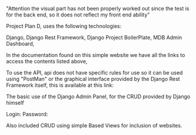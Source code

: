 "Attention the visual part has not been properly worked out since the test is for the back end, so it does not reflect my front end ability"


Project Plan D, uses the following technologies:

Django,
Django Rest Framework,
Django Project BoilerPlate,
MDB Admin Dashboard,

In the documentation found on this simple website we have all the links to access the contents listed above,

To use the API, api does not have specific rules for use so it can be used using "PostMan" or the graphical interface provided by the Django Rest Framework itself, this is available at this link:

The basic use of the Django Admin Panel, for the CRUD provided by Django himself

Login:
Password:

Also included CRUD using simple Based Views for inclusion of websites.